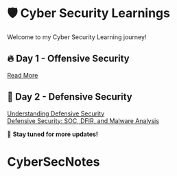 # 🛡️ Cyber Security Learnings  

Welcome to my Cyber Security Learning journey!  

## 🔥 Day 1 - Offensive Security  
[Read More](Day1-Gobuster.md)  

## 🔵 Day 2 - Defensive Security  
[Understanding Defensive Security](Understanding-Defensive-Security.md)  
[Defensive Security: SOC, DFIR, and Malware Analysis](https://github.com/Tashneet-30/CyberSecurityLearnings/blob/main/Defensive%20Security%3A%20SOC%2C%20DFIR%2C%20and%20Malware%20Analysis%20%20.md)  

📌 **Stay tuned for more updates!**  
# CyberSecNotes
